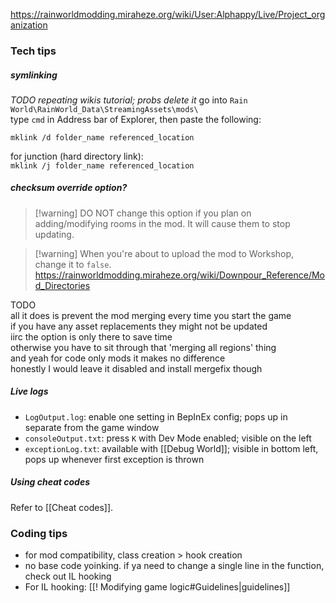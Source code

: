 https://rainworldmodding.miraheze.org/wiki/User:Alphappy/Live/Project_organization

### Tech tips  
##### symlinking  
*TODO repeating wikis tutorial; probs delete it*
go into `Rain World\RainWorld_Data\StreamingAssets\mods\`  
type `cmd` in Address bar of Explorer, then paste the following:

``mklink /d folder_name referenced_location``

for junction (hard directory link):  
``mklink /j folder_name referenced_location``

##### checksum override option?   
> [!warning] DO NOT change this option if you plan on adding/modifying rooms in the mod. It will cause them to stop updating.

> [!warning] When you're about to upload the mod to Workshop, change it to `false`.   
https://rainworldmodding.miraheze.org/wiki/Downpour_Reference/Mod_Directories

TODO  
all it does is prevent the mod merging every time you start the game  
if you have any asset replacements they might not be updated  
iirc the option is only there to save time  
otherwise you have to sit through that 'merging all regions' thing  
and yeah for code only mods it makes no difference  
honestly I would leave it disabled and install mergefix though  
##### Live logs  
- `LogOutput.log`: enable one setting in BepInEx config; pops up in separate from the game window
- `consoleOutput.txt`: press `K` with Dev Mode enabled; visible on the left
- `exceptionLog.txt`: available with [[Debug World]]; visible in bottom left, pops up whenever first exception is thrown
##### Using cheat codes  
Refer to [[Cheat codes]].

### Coding tips  
- for mod compatibility, class creation > hook creation  
- no base code yoinking. if ya need to change a single line in the function, check out IL hooking
- For IL hooking: [[! Modifying game logic#Guidelines|guidelines]]